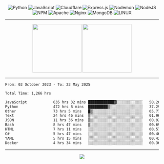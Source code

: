 <div align="center">
  
![Python](https://img.shields.io/badge/python-3670A0?style=for-the-badge&logo=python&logoColor=ffdd54) ![JavaScript](https://img.shields.io/badge/javascript-%23323330.svg?style=for-the-badge&logo=javascript&logoColor=%23F7DF1E) ![Cloudflare](https://img.shields.io/badge/Cloudflare-F38020?style=for-the-badge&logo=Cloudflare&logoColor=white) ![Express.js](https://img.shields.io/badge/express.js-%23404d59.svg?style=for-the-badge&logo=express&logoColor=%2361DAFB) ![Nodemon](https://img.shields.io/badge/NODEMON-%23323330.svg?style=for-the-badge&logo=nodemon&logoColor=%BBDEAD) ![NodeJS](https://img.shields.io/badge/node.js-6DA55F?style=for-the-badge&logo=node.js&logoColor=white) ![NPM](https://img.shields.io/badge/NPM-%23CB3837.svg?style=for-the-badge&logo=npm&logoColor=white) ![Apache](https://img.shields.io/badge/apache-%23D42029.svg?style=for-the-badge&logo=apache&logoColor=white) ![Nginx](https://img.shields.io/badge/nginx-%23009639.svg?style=for-the-badge&logo=nginx&logoColor=white) ![MongoDB](https://img.shields.io/badge/MongoDB-%234ea94b.svg?style=for-the-badge&logo=mongodb&logoColor=white) ![LINUX](https://img.shields.io/badge/Linux-FCC624?style=for-the-badge&logo=linux&logoColor=black)

---


<img src="https://github-readme-streak-stats.herokuapp.com/?user=anotherrandomonline&theme=react" height="160"/>
  
<img src="https://github-readme-stats.vercel.app/api?username=anotherrandomonline&show_icons=true&include_all_commits=true&theme=react" height="160"/>
</div>

---

<!--START_SECTION:waka-->

```txt
From: 03 October 2023 - To: 23 May 2025

Total Time: 1,266 hrs

JavaScript            635 hrs 32 mins ████████████▓░░░░░░░░░░░░   50.20 %
Python                472 hrs 8 mins  █████████▒░░░░░░░░░░░░░░░   37.29 %
Other                 73 hrs 5 mins   █▒░░░░░░░░░░░░░░░░░░░░░░░   05.77 %
Text                  24 hrs 46 mins  ▒░░░░░░░░░░░░░░░░░░░░░░░░   01.96 %
JSON                  11 hrs 36 mins  ▒░░░░░░░░░░░░░░░░░░░░░░░░   00.92 %
Bash                  8 hrs 47 mins   ▒░░░░░░░░░░░░░░░░░░░░░░░░   00.69 %
HTML                  7 hrs 11 mins   ░░░░░░░░░░░░░░░░░░░░░░░░░   00.57 %
C#                    5 hrs 47 mins   ░░░░░░░░░░░░░░░░░░░░░░░░░   00.46 %
YAML                  5 hrs 15 mins   ░░░░░░░░░░░░░░░░░░░░░░░░░   00.42 %
Docker                4 hrs 34 mins   ░░░░░░░░░░░░░░░░░░░░░░░░░   00.36 %
```

<!--END_SECTION:waka-->

---

<div align="center">
  
![](https://github-profile-trophy.vercel.app/?username=anotherrandomonline&theme=darkhub&no-frame=true&no-bg=true&margin-w=4)

</div>
